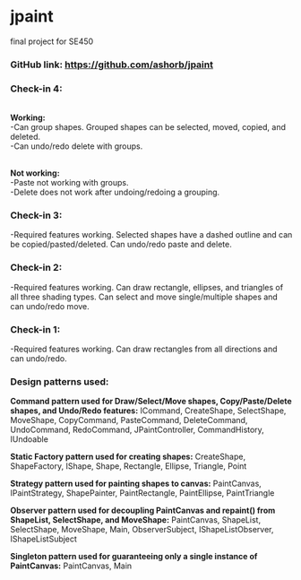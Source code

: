 # jpaint
 final project for SE450

### **GitHub link:** https://github.com/ashorb/jpaint

### **Check-in 4:**
<br/>**Working:**
<br/>-Can group shapes. Grouped shapes can be selected, moved, copied, and deleted.
<br/>-Can undo/redo delete with groups.

<br/>**Not working:**
<br/>-Paste not working with groups.
<br/>-Delete does not work after undoing/redoing a grouping.


### **Check-in 3:**
-Required features working. Selected shapes have a dashed outline and can be copied/pasted/deleted. 
 Can undo/redo paste and delete.

### **Check-in 2:**
-Required features working. Can draw rectangle, ellipses, and triangles of all three shading types.
 Can select and move single/multiple shapes and can undo/redo move.

### **Check-in 1:**
-Required features working. Can draw rectangles from all directions and can undo/redo.

### **Design patterns used:**

**Command pattern used for Draw/Select/Move shapes, Copy/Paste/Delete shapes, and Undo/Redo features:** 
ICommand, CreateShape, SelectShape, MoveShape, CopyCommand, PasteCommand, DeleteCommand,
UndoCommand, RedoCommand, JPaintController, CommandHistory, IUndoable

**Static Factory pattern used for creating shapes:**
CreateShape, ShapeFactory, IShape, Shape, Rectangle, Ellipse, Triangle, Point

**Strategy pattern used for painting shapes to canvas:**
PaintCanvas, IPaintStrategy, ShapePainter, PaintRectangle, PaintEllipse, PaintTriangle

**Observer pattern used for decoupling PaintCanvas and repaint() from ShapeList, SelectShape, and MoveShape:**
PaintCanvas, ShapeList, SelectShape, MoveShape, Main, ObserverSubject, IShapeListObserver, IShapeListSubject

**Singleton pattern used for guaranteeing only a single instance of PaintCanvas:**
PaintCanvas, Main